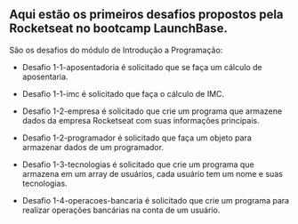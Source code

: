 ## Aqui estão os primeiros desafios propostos pela Rocketseat no bootcamp LaunchBase.

São os desafios do módulo de Introdução a Programação:

- Desafio 1-1-aposentadoria é solicitado que se faça um cálculo de aposentaria.

- Desafio 1-1-imc é solicitado que faça o cálculo de IMC.

- Desafio 1-2-empresa é solicitado que crie um programa que armazene dados da empresa Rocketseat com suas informações principais.

- Desafio 1-2-programador é solicitado que faça um objeto para armazenar dados de um programador.

- Desafio 1-3-tecnologias é solicitado que crie um programa que armazena em um array de usuários, cada usuário tem um nome e suas tecnologias.

- Desafio 1-4-operacoes-bancaria é solicitado que crie um programa para realizar operações bancárias na conta de um usuário.